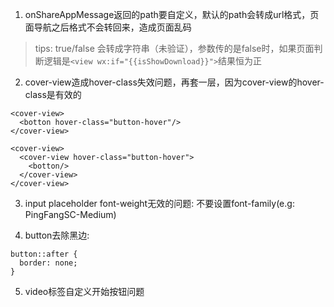 1. onShareAppMessage返回的path要自定义，默认的path会转成url格式，页面导航之后格式不会转回来，造成页面乱码
>tips: true/false 会转成字符串（未验证），参数传的是false时，如果页面判断逻辑是`<view wx:if="{{isShowDownload}}">`结果恒为正
2. cover-view造成hover-class失效问题，再套一层，因为cover-view的hover-class是有效的
```
<cover-view>
  <botton hover-class="button-hover"/>
</cover-view>

<cover-view>
  <cover-view hover-class="button-hover">
    <botton/>
  </cover-view>
</cover-view>
```
3. input placeholder font-weight无效的问题: 不要设置font-family(e.g: PingFangSC-Medium)

4. button去除黑边:
```
button::after {
  border: none;
}
```

5. video标签自定义开始按钮问题
